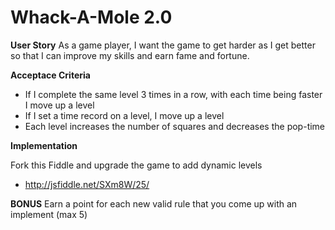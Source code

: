 # Whack-A-Mole 2.0

**User Story**
As a game player, I want the game to get harder as I get better so that I can improve my skills and earn fame and fortune.

**Acceptace Criteria**

 - If I complete the same level 3 times in a row, with each time being faster I move up a level
 - If I set a time record on a level, I move up a level
 - Each level increases the number of squares and decreases the pop-time

**Implementation**

Fork this Fiddle and upgrade the game to add dynamic levels
  - http://jsfiddle.net/SXm8W/25/
  

**BONUS**
Earn a point for each new valid rule that you come up with an implement (max 5)
